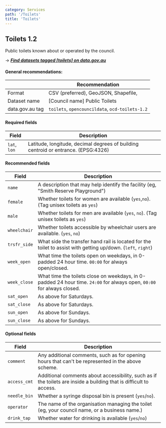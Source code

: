 ```yaml
---
category: Services
path: '/Toilets'
title: 'Toilets'
---
```

## Toilets 1.2

Public toilets known about or operated by the council.

&rarr; <i>**[Find datasets tagged \[toilets\] on data.gov.au](http://data.gov.au/dataset?sort=extras_harvest_portal+asc%2C+score+desc&q=&tags=toilets)**</i>


#### General recommendations:

&nbsp;| Recommendation
------|------------
Format| CSV (preferred), GeoJSON, Shapefile, 
Dataset name| [Council name] Public Toilets
data.gov.au tag| `toilets`, `opencouncildata`, `ocd-toilets-1.2`

#### Required fields

Field | Description
------|------------
`lat`, `lon`| Latitude, longitude, decimal degrees of building centroid or entrance. (EPSG:4326)

#### Recommended fields

Field | Description
------|------------
`name`| A description that may help identify the facility (eg, "Smith Reserve Playground")
`female`| Whether toilets for women are available (`yes`,`no`). (Tag unisex toilets as `yes`)
`male`| Whether toilets for men are available (`yes`, `no`). (Tag unisex toilets as `yes`)
`wheelchair`| Whether toilets accessible by wheelchair users are available. (`yes`, `no`)
`trsfr_side` | What side the transfer hand rail is located for the toilet to assist with getting up/down. (`left`, `right`)
`week_open`| What time the toilets open on weekdays, in 0-padded 24 hour time. `00:00` for always open/closed.
`week_close`| What time the toilets close on weekdays, in 0-padded 24 hour time. `24:00` for always open, `00:00` for always closed.
`sat_open`| As above for Saturdays.
`sat_close`| As above for Saturdays.
`sun_open`| As above for Sundays.
`sun_close`| As above for Sundays.

#### Optional fields
Field | Description
------|------------
`comment`| Any additional comments, such as for opening hours that can't be represented in the above scheme.
`access_cmt`| Additional comments about accessibility, such as if the toilets are inside a building that is difficult to access.
`needle_bin`| Whether a syringe disposal bin is present (`yes`/`no`).
`operator`| The name of the organisation managing the toilet (eg, your council name, or a business name.)
`drink_tap`| Whether water for drinking is available (`yes`/`no`)
